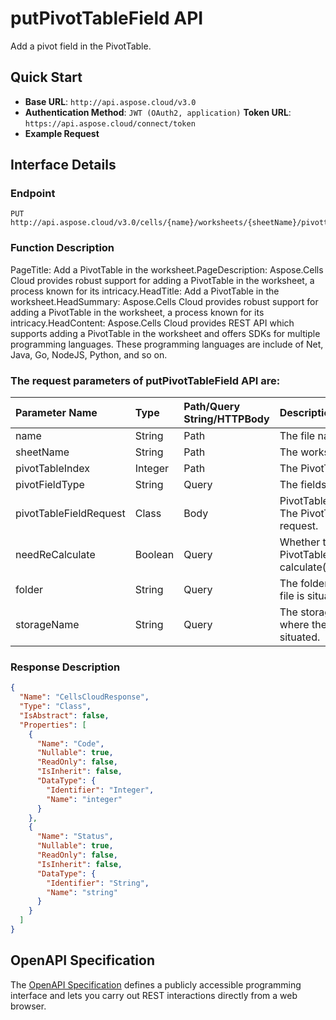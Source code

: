 # **putPivotTableField API**

Add a pivot field in the PivotTable. 

## **Quick Start**

- **Base URL**: `http://api.aspose.cloud/v3.0`
- **Authentication Method**: `JWT (OAuth2, application)`  **Token URL**: `https://api.aspose.cloud/connect/token`
- **Example Request** 
<script src="https://gist.github.com/aspose-cells-cloud-gists/8a5b324fdf3e574dbd747c1a1e24b05d.js?file=Example30_PutPivotTableField.cs"></script>

## **Interface Details**

### **Endpoint** 

```
PUT http://api.aspose.cloud/v3.0/cells/{name}/worksheets/{sheetName}/pivottables/{pivotTableIndex}/PivotField
```

### **Function Description**
PageTitle: Add a PivotTable in the worksheet.PageDescription: Aspose.Cells Cloud provides robust support for adding a PivotTable in the worksheet, a process known for its intricacy.HeadTitle: Add a PivotTable in the worksheet.HeadSummary: Aspose.Cells Cloud provides robust support for adding a PivotTable in the worksheet, a process known for its intricacy.HeadContent: Aspose.Cells Cloud provides REST API which supports adding a PivotTable in the worksheet and offers SDKs for multiple programming languages. These programming languages are include of Net, Java, Go, NodeJS, Python, and so on.

### The request parameters of **putPivotTableField** API are: 

| Parameter Name | Type | Path/Query String/HTTPBody | Description | 
| :- | :- | :- |:- | 
|name|String|Path|The file name.|
|sheetName|String|Path|The worksheet name.|
|pivotTableIndex|Integer|Path|The PivotTable index.|
|pivotFieldType|String|Query|The fields area type.|
|pivotTableFieldRequest|Class|Body|PivotTableFieldRequest The PivotTable field request.|
|needReCalculate|Boolean|Query|Whether the specific PivotTable calculate(true/false).|
|folder|String|Query|The folder where the file is situated.|
|storageName|String|Query|The storage name where the file is situated.|


### **Response Description**
```json
{
  "Name": "CellsCloudResponse",
  "Type": "Class",
  "IsAbstract": false,
  "Properties": [
    {
      "Name": "Code",
      "Nullable": true,
      "ReadOnly": false,
      "IsInherit": false,
      "DataType": {
        "Identifier": "Integer",
        "Name": "integer"
      }
    },
    {
      "Name": "Status",
      "Nullable": true,
      "ReadOnly": false,
      "IsInherit": false,
      "DataType": {
        "Identifier": "String",
        "Name": "string"
      }
    }
  ]
}
```

## OpenAPI Specification

The [OpenAPI Specification](https://reference.aspose.cloud/cells/#/PivotTablesController/PutPivotTableField) defines a publicly accessible programming interface and lets you carry out REST interactions directly from a web browser.

